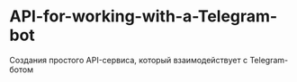 # API-for-working-with-a-Telegram-bot
Создания простого API-сервиса, который взаимодействует с Telegram-ботом
